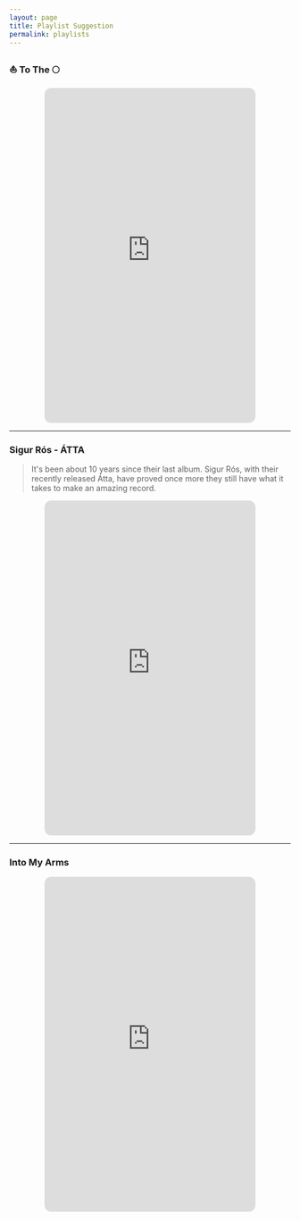 ```yaml
---
layout: page
title: Playlist Suggestion
permalink: playlists
---
```


### ⛵️ To The 🌕

<center><iframe style="border-radius:12px" src="https://open.spotify.com/embed/playlist/4QS1MbAHwX6mlF2xBrxTRH?utm_source=generator" frameBorder="0" width="75%" height="600"></iframe></center>



***



### Sigur Rós - ÁTTA

> It's been about 10 years since their last album. Sigur Rós, with their recently released Átta, have proved once more they still have what it takes to make an amazing record. 


<center><iframe style="border-radius:12px" src="https://open.spotify.com/embed/album/0PhjFcIDPt9cBRfYSJou3v?utm_source=generator" frameBorder="0" width="75%" height="600"></iframe></center>



***



### Into My Arms


<center><iframe style="border-radius:12px" src="https://open.spotify.com/embed/playlist/3v9WcIVv0yDCNV4db8w55B?utm_source=generator&theme=0" frameBorder="0" width="75%" height="600"></iframe></center>